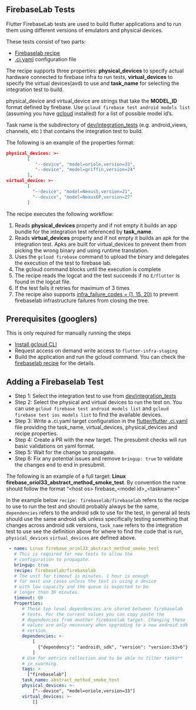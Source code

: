 ## FirebaseLab Tests

Flutter FirebaseLab tests are used to build flutter applications and to run them
using different versions of emulators and physical devices.

These tests consist of two parts:

- [Firebaselab recipe](https://flutter.googlesource.com/recipes/+/refs/heads/main/recipes/firebaselab/firebaselab.py)
- [.ci.yaml](https://github.com/flutter/flutter/blob/main/.ci.yaml#L413)
  configuration file

The recipe supports three properties: **physical_devices** to specify actual
hardware connected to firebase infra to run tests, **virtual_devices** to
specify the virtual devices(avd) to use and **task_name** for selecting the
integration test to build.

physical_device and virtual_device are strings that take the **MODEL_ID** format
defined by firebase. Use `gcloud firebase test android models list` (assuming
you have [gcloud](https://cloud.google.com/sdk/gcloud) installed) for a list of
possible model id’s.

Task name is the subdirectory of
[dev/integration_tests](https://github.com/flutter/flutter/tree/main/dev/integration_tests)
(e.g. android_views, channels, etc ) that contains the integration test to
build.

The following is an example of the properties format:

```json
physical_devices: >-
        [
           "--device", "model=oriole,version=33",
           "--device", "model=griffin,version=24"
        ],
virtual_device: >-
        [
          "--device", "model=Nexus5,version=21",
          "--device", "model=Nexus6P,version=27"
        ]
```

The recipe executes the following workflow:

1. Reads **physical_devices** property and if not empty it builds an app bundle
   for the integration test referenced by **task_name**.
1. Reads **virtual_devices** property and if not empty it builds an apk for the
   integration test. Apks are built for virtual_devices to prevent them from
   picking the wrong binary and using runtime translation.
1. Uses the `gcloud firebase` command to upload the binary and delegates the
   execution of the test to firebase lab.
1. The gcloud command blocks until the execution is complete
1. The recipe reads the logcat and the test succeeds if no `E/flutter` is found
   in the logcat file.
1. If the test fails it retries for maximum of 3 times
1. The recipe also supports
   [infra_failure_codes = (1, 15, 20)](https://firebase.google.com/docs/test-lab/ios/command-line#script-exit-codes)
   to prevent firebaselab infrastructure failures from closing the tree.

## Prerequisites (googlers)

This is only required for manually running the steps

- [Install gcloud CLI](https://cloud.google.com/sdk/docs/install)
- Request access on demand write access to `flutter-infra-staging`
- Build the application and run the gcloud command. You can check the
  [firebaselab recipe](https://flutter.googlesource.com/recipes/+/refs/heads/main/recipes/firebaselab/firebaselab.py)
  for the details.

## Adding a Firebaselab Test

- Step 1: Select the integration test to use from
  [dev/integration_tests](https://github.com/flutter/flutter/tree/main/dev/integration_tests)
- Step 2: Select the physical and virtual devices to run the test on. You can
  use `gcloud firebase test android models list` and
  `gcloud firebase test ios models list` to find the available devices.
- Step 3: Write a .ci.yaml target configuration in the
  [flutter/flutter .ci.yaml](https://github.com/flutter/flutter/blob/main/.ci.yaml)
  file providing the task_name, virtual_devices, physical_devices and recipe
  properties.
- Step 4: Create a PR with the new target. The presubmit checks will run basic
  validations on yaml format.
- Step 5: Wait for the change to propagate.
- Step 6: Fix any potential issues and remove `bringup: true` to validate the
  changes end to end in presubmit.

The following is an example of a full target: **Linux
firebase_oriol33_abstract_method_smoke_test**. By convention the name should
follow the format “\<host os> firebase\_\<model id>\_\<taskname>”

In the example below `recipe: firebaselab/firebaselab` refers to the recipe to
use to run the test and should probably always be the same, `dependencies`
refers to the android sdk to use for the test, in general all tests should use
the same android sdk unless specifically testing something that changes across
android sdk versions, `task_name` refers to the integration test to use see the
definition above for where to find the code that is run, `physical_devices`
`virtual_devices` are defined above.

```yaml
 - name: Linux firebase_oriol33_abstract_method_smoke_test
   # This is required for new tests to allow the
   # configuration to propagate.
   bringup: true
   recipe: firebaselab/firebaselab
   # The unit for timeout is minutes. 1 hour is enough
   # for most use cases unless the test is using a device
   # with low capacity and the queue is expected to be
   # longer than 30 minutes.
   timeout: 60
   Properties:
      # These top level dependencies are shared between firebaselab
      # tests. For the current values you can copy paste the
      # dependencies from another firebaselab target. Changing these
      # values are only necessary when upgrading to a new android sdk
      # version.
      dependencies: >-
          [
            {"dependency": "android\_sdk", "version": "version:33v6"}
          ]
      # Use for metrics collection and to be able to filter tasks**
      # in swarming.
      tags: >
        ["firebaselab"]
      task_name: abstract_method_smoke_test
      physical_devices: >-
          ["--device", "model=oriole,version=33"]
      virtual_devices: >-
          []
```
